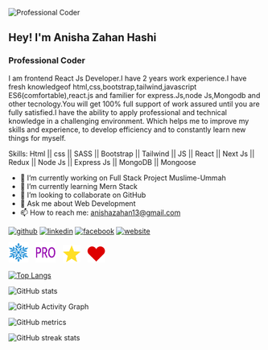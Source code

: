 
![Professional Coder](https://i.ibb.co/C21qChb/1668626929864.jpg)

## Hey! I'm Anisha Zahan Hashi
### Professional Coder



I am frontend React Js Developer.I have 2 years work experience.I have fresh knowledgeof html,css,bootstrap,tailwind,javascript ES6(comfortable),react.js and familier for express.Js,node Js,Mongodb and other tecnology.You will get 100% full support of work assured until you are fully satisfied.I have the ability to apply professional and technical knowledge in a challenging environment. Which helps me to improve my skills and experience, to develop efficiency and to constantly learn new things for myself.

Skills: Html || css || SASS || Bootstrap || Tailwind || JS || React || Next Js || Redux || Node Js || Express Js || MongoDB || Mongoose

- 🔭 I’m currently working on Full Stack Project Muslime-Ummah 
- 🌱 I’m currently learning Mern Stack 
- 👯 I’m looking to collaborate on GitHub 
- 💬 Ask me about Web Development 
- 📫 How to reach me: anishazahan13@gmail.com 


[<img src='https://cdn.jsdelivr.net/npm/simple-icons@3.0.1/icons/github.svg' alt='github' height='40'>](https://github.com/anishazahan)  [<img src='https://cdn.jsdelivr.net/npm/simple-icons@3.0.1/icons/linkedin.svg' alt='linkedin' height='40'>](https://www.linkedin.com/in/anisha-zahan/)  [<img src='https://cdn.jsdelivr.net/npm/simple-icons@3.0.1/icons/facebook.svg' alt='facebook' height='40'>](https://www.facebook.com/anishazahan13)  [<img src='https://cdn.jsdelivr.net/npm/simple-icons@3.0.1/icons/icloud.svg' alt='website' height='40'>](https://anisha-zahan.vercel.app/)  

<a href='https://archiveprogram.github.com/'><img src='https://raw.githubusercontent.com/acervenky/animated-github-badges/master/assets/acbadge.gif' width='40' height='40'></a> <a href='https://github.com/pricing'><img src='https://raw.githubusercontent.com/acervenky/animated-github-badges/master/assets/pro.gif' width='40' height='40'></a> <a href='https://stars.github.com/'><img src='https://raw.githubusercontent.com/acervenky/animated-github-badges/master/assets/starbadge.gif' width='35' height='35'></a> <a href='https://docs.github.com/en/github/supporting-the-open-source-community-with-github-sponsors'><img src='https://raw.githubusercontent.com/acervenky/animated-github-badges/master/assets/sponsorbadge.gif' width='35' height='35'></a> 

[![Top Langs](https://github-readme-stats.vercel.app/api/top-langs/?username=anishazahan)](https://github.com/anuraghazra/github-readme-stats)

![GitHub stats](https://github-readme-stats.vercel.app/api?username=anishazahan&show_icons=true)  

![GitHub Activity Graph](https://activity-graph.herokuapp.com/graph?username=anishazahan)  

![GitHub metrics](https://metrics.lecoq.io/anishazahan)  

![GitHub streak stats](https://github-readme-streak-stats.herokuapp.com/?user=anishazahan)  


